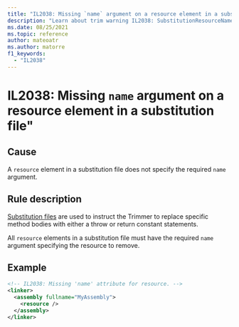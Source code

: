 ```yaml
---
title: "IL2038: Missing `name` argument on a resource element in a substitution file"
description: "Learn about trim warning IL2038: SubstitutionResourceName"
ms.date: 08/25/2021
ms.topic: reference
author: mateoatr
ms.author: matorre
f1_keywords:
  - "IL2038"
---
```

# IL2038: Missing `name` argument on a resource element in a substitution file"

## Cause

A `resource` element in a substitution file does not specify the required `name` argument.

## Rule description

[Substitution files](https://github.com/mono/linker/blob/main/docs/data-formats.md#substitution-format)
are used to instruct the Trimmer to replace specific method bodies with either a throw or
return constant statements.

All `resource` elements in a substitution file must have the required `name` argument
specifying the resource to remove.

## Example

```XML
<!-- IL2038: Missing 'name' attribute for resource. -->
<linker>
  <assembly fullname="MyAssembly">
    <resource />
  </assembly>
</linker>
```
